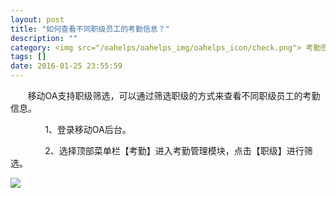 ```yaml
---
layout: post
title: "如何查看不同职级员工的考勤信息？"
description: ""
category: <img src="/oahelps/oahelps_img/oahelps_icon/check.png"> 考勤签到与管理
tags: []
date: 2016-01-25 23:55:59
---
```

&#160; &#160; &#160; &#160;移动OA支持职级筛选，可以通过筛选职级的方式来查看不同职级员工的考勤信息。

&#160; &#160; &#160; &#160;&#160; &#160; &#160; &#160;1、登录移动OA后台。

&#160; &#160; &#160; &#160;&#160; &#160; &#160; &#160;2、选择顶部菜单栏【考勤】进入考勤管理模块，点击【职级】进行筛选。

![](../../../../../../../../oahelps_img/kaoqin_7.png)